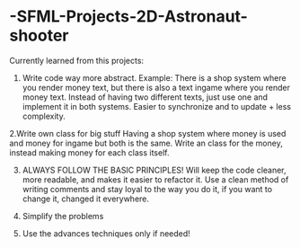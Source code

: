 # -SFML-Projects-2D-Astronaut-shooter

Currently learned from this projects:

1. Write code way more abstract.
  Example: There is a shop system where you render money text, but there is also a text ingame where you render money text.
  Instead of having two different texts, just use one and implement it in both systems.
  Easier to synchronize and to update + less complexity.
  

2.Write own class for big stuff
  Having a shop system where money is used and money for ingame but both is the same.
  Write an class for the money, instead making money for each class itself.

3. ALWAYS FOLLOW THE BASIC PRINCIPLES!
  Will keep the code cleaner, more readable, and makes it easier to refactor it.
  Use a clean method of writing comments and stay loyal to the way you do it, if you want to change it, changed it everywhere.

4. Simplify the problems 

5. Use the advances techniques only if needed!

